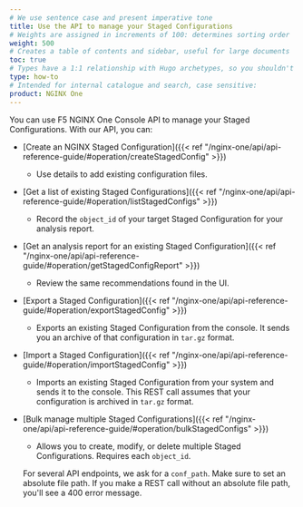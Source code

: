 ```yaml
---
# We use sentence case and present imperative tone
title: Use the API to manage your Staged Configurations
# Weights are assigned in increments of 100: determines sorting order
weight: 500
# Creates a table of contents and sidebar, useful for large documents
toc: true
# Types have a 1:1 relationship with Hugo archetypes, so you shouldn't need to change this
type: how-to
# Intended for internal catalogue and search, case sensitive:
product: NGINX One
---
```


You can use F5 NGINX One Console API to manage your Staged Configurations. With our API, you can:

- [Create an NGINX Staged Configuration]({{< ref "/nginx-one/api/api-reference-guide/#operation/createStagedConfig" >}})
  - Use details to add existing configuration files.
- [Get a list of existing Staged Configurations]({{< ref "/nginx-one/api/api-reference-guide/#operation/listStagedConfigs" >}})
  - Record the `object_id` of your target Staged Configuration for your analysis report.
- [Get an analysis report for an existing Staged Configuration]({{< ref "/nginx-one/api/api-reference-guide/#operation/getStagedConfigReport" >}})
  - Review the same recommendations found in the UI.
- [Export a Staged Configuration]({{< ref "/nginx-one/api/api-reference-guide/#operation/exportStagedConfig" >}})
  - Exports an existing Staged Configuration from the console. It sends you an archive of that configuration in `tar.gz` format.
- [Import a Staged Configuration]({{< ref "/nginx-one/api/api-reference-guide/#operation/importStagedConfig" >}})
  - Imports an existing Staged Configuration from your system and sends it to the console. This REST call assumes that your configuration is archived in `tar.gz` format.
- [Bulk manage multiple Staged Configurations]({{< ref "/nginx-one/api/api-reference-guide/#operation/bulkStagedConfigs" >}})
  - Allows you to create, modify, or delete multiple Staged Configurations. Requires each `object_id`.
  
  For several API endpoints, we ask for a `conf_path`. Make sure to set an absolute file path. If you make a REST call without an absolute file path, you'll see a 400 error message.
